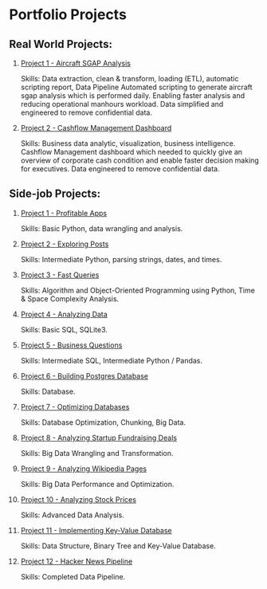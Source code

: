 # Portfolio Projects

## Real World Projects:
1. [Project 1 - Aircraft SGAP Analysis](https://github.com/shanizalh/aircraftsgap)
    
    Skills: Data extraction, clean & transform, loading (ETL), automatic scripting report, Data Pipeline
    Automated scripting to generate aircraft sgap analysis which is performed daily. Enabling faster analysis and reducing operational manhours workload. Data simplified and engineered to remove confidential data.

2. [Project 2 - Cashflow Management Dashboard](https://public.tableau.com/views/CashflowManagementDashboard/Dashboard1?:language=en-US&publish=yes&:display_count=n&:origin=viz_share_link)
    
    Skills: Business data analytic, visualization, business intelligence.
    Cashflow Management dashboard which needed to quickly give an overview of corporate cash condition and enable faster decision making for executives. Data engineered to remove confidential data.

## Side-job Projects:
1. [Project 1 - Profitable Apps](https://github.com/shanizalh/portfolio/blob/master/profitable-app/profitable_app.ipynb)

    Skills: Basic Python, data wrangling and analysis.

2. [Project 2 - Exploring Posts](https://github.com/shanizalh/portfolio/blob/master/exploring-posts/exploring_posts.ipynb)

    Skills: Intermediate Python, parsing strings, dates, and times.

3. [Project 3 - Fast Queries](https://github.com/shanizalh/portfolio/blob/master/fast-queries/fast_queries.ipynb)

    Skills: Algorithm and Object-Oriented Programming using Python, Time & Space Complexity Analysis.

4. [Project 4 - Analyzing Data](https://github.com/shanizalh/portfolio/blob/master/analyzing-data/analyzing_data.ipynb)

    Skills: Basic SQL, SQLite3.

5. [Project 5 - Business Questions](https://github.com/shanizalh/portfolio/blob/master/business-questions/business_questions.ipynb)

    Skills: Intermediate SQL, Intermediate Python / Pandas.

6. [Project 6 - Building Postgres Database](https://github.com/shanizalh/portfolio/blob/master/building-database/building_database.ipynb)

    Skills: Database.

7. [Project 7 - Optimizing Databases](https://github.com/shanizalh/portfolio/blob/master/data-optimization/data_optimization.ipynb)

    Skills: Database Optimization, Chunking, Big Data.

8. [Project 8 - Analyzing Startup Fundraising Deals](https://github.com/shanizalh/portfolio/blob/master/startup-fundraising-deals-analysis/startup_fundraising_deals_analysis.ipynb)

    Skills: Big Data Wrangling and Transformation.

9. [Project 9 - Analyzing Wikipedia Pages](https://github.com/shanizalh/portfolio/blob/master/wikipedia-pages-analysis/wikipedia_pages_analysis.ipynb)

    Skills: Big Data Performance and Optimization.

10. [Project 10 - Analyzing Stock Prices](https://github.com/shanizalh/portfolio/blob/master/stock-price-analysis/stock_price_analysis.ipynb)

    Skills: Advanced Data Analysis.

11. [Project 11 - Implementing Key-Value Database](https://github.com/shanizalh/portfolio/blob/master/database-key-value/database_key_value.ipynb)

    Skills: Data Structure, Binary Tree and Key-Value Database.

12. [Project 12 - Hacker News Pipeline](https://github.com/shanizalh/portfolio/blob/master/hackernews-data-pipeline/hackernews_data_pipeline.ipynb)

    Skills: Completed Data Pipeline.

